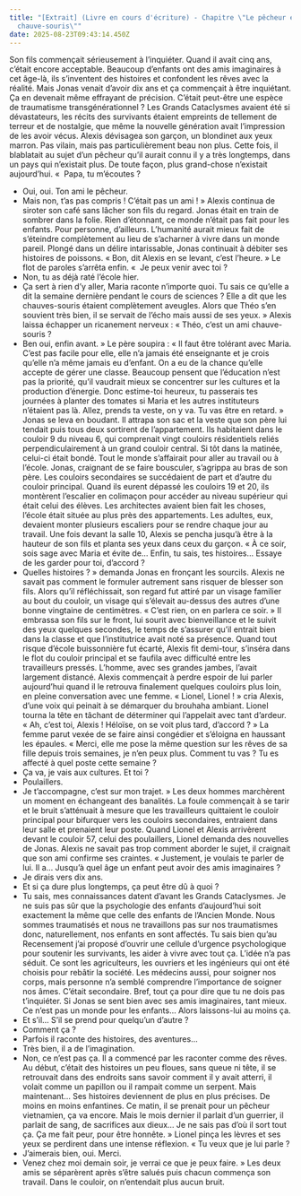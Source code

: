 ```yaml
---
title: "[Extrait] (Livre en cours d'écriture) - Chapitre \"Le pêcheur et la
  chauve-souris\""
date: 2025-08-23T09:43:14.450Z
---
```

Son fils commençait sérieusement à l’inquiéter. Quand il avait cinq ans, c’était encore acceptable. Beaucoup d’enfants ont des amis imaginaires à cet âge-là, ils s’inventent des histoires et confondent les rêves avec la réalité. Mais Jonas venait d’avoir dix ans et ça commençait à être inquiétant. Ça en devenait même effrayant de précision. C’était peut-être une espèce de traumatisme transgénérationnel ? Les Grands Cataclysmes avaient été si dévastateurs, les récits des survivants étaient empreints de tellement de terreur et de nostalgie, que même la nouvelle génération avait l’impression de les avoir vécus. Alexis dévisagea son garçon, un blondinet aux yeux marron. Pas vilain, mais pas particulièrement beau non plus. Cette fois, il blablatait au sujet d’un pêcheur qu’il aurait connu il y a très longtemps, dans un pays qui n’existait plus. De toute façon, plus grand-chose n’existait aujourd’hui.
«  Papa, tu m’écoutes ?

* Oui, oui. Ton ami le pêcheur.
* Mais non, t’as pas compris ! C’était pas un ami ! »
  Alexis continua de siroter son café sans lâcher son fils du regard. Jonas était en train de sombrer dans la folie. Rien d’étonnant, ce monde n’était pas fait pour les enfants. Pour personne, d’ailleurs. L’humanité aurait mieux fait de s’éteindre complètement au lieu de s’acharner à vivre dans un monde pareil. Plongé dans un délire intarissable, Jonas continuait à débiter ses histoires de poissons.
  « Bon, dit Alexis en se levant, c’est l’heure. »
  Le flot de paroles s’arrêta enfin.
  «  Je peux venir avec toi ?
* Non, tu as déjà raté l’école hier.
* Ça sert à rien d’y aller, Maria raconte n’importe quoi. Tu sais ce qu’elle a dit la semaine dernière pendant le cours de sciences ? Elle a dit que les chauves-souris étaient complètement aveugles. Alors que Théo s’en souvient très bien, il se servait de l’écho mais aussi de ses yeux. »
  Alexis laissa échapper un ricanement nerveux : « Théo, c’est un ami chauve-souris ?
* Ben oui, enfin avant. »
  Le père soupira : « Il faut être tolérant avec Maria. C’est pas facile pour elle, elle n’a jamais été enseignante et je crois qu’elle n’a même jamais eu d’enfant. On a eu de la chance qu’elle accepte de gérer une classe. Beaucoup pensent que l’éducation n’est pas la priorité, qu’il vaudrait mieux se concentrer sur les cultures et la production d’énergie. Donc estime-toi heureux, tu passerais tes journées à planter des tomates si Maria et les autres instituteurs n’étaient pas là. Allez, prends ta veste, on y va. Tu vas être en retard. »
  Jonas se leva en boudant. Il attrapa son sac et la veste que son père lui tendait puis tous deux sortirent de l’appartement.
  Ils habitaient dans le couloir 9 du niveau 6, qui comprenait vingt couloirs résidentiels reliés perpendiculairement à un grand couloir central. Si tôt dans la matinée, celui-ci était bondé. Tout le monde s’affairait pour aller au travail ou à l’école. Jonas, craignant de se faire bousculer, s’agrippa au bras de son père. Les couloirs secondaires se succédaient de part et d’autre du couloir principal. Quand ils eurent dépassé les couloirs 19 et 20, ils montèrent l’escalier en colimaçon pour accéder au niveau supérieur qui était celui des élèves. Les architectes avaient bien fait les choses, l’école était située au plus près des appartements. Les adultes, eux, devaient monter plusieurs escaliers pour se rendre chaque jour au travail.
  Une fois devant la salle 10, Alexis se pencha jusqu’à être à la hauteur de son fils et planta ses yeux dans ceux du garçon.
  « À ce soir, sois sage avec Maria et évite de… Enfin, tu sais, tes histoires… Essaye de les garder pour toi, d’accord ?
* Quelles histoires ? » demanda Jonas en fronçant les sourcils.
  Alexis ne savait pas comment le formuler autrement sans risquer de blesser son fils. Alors qu’il réfléchissait, son regard fut attiré par un visage familier au bout du couloir, un visage qui s’élevait au-dessus des autres d’une bonne vingtaine de centimètres.
  « C’est rien, on en parlera ce soir. »
  Il embrassa son fils sur le front, lui sourit avec bienveillance et le suivit des yeux quelques secondes, le temps de s’assurer qu’il entrait bien dans la classe et que l’institutrice avait noté sa présence. Quand tout risque d’école buissonnière fut écarté, Alexis fit demi-tour, s’inséra dans le flot du couloir principal et se faufila avec difficulté entre les travailleurs pressés. L’homme, avec ses grandes jambes, l’avait largement distancé. Alexis commençait à perdre espoir de lui parler aujourd’hui quand il le retrouva finalement quelques couloirs plus loin, en pleine conversation avec une femme.
  « Lionel, Lionel ! » cria Alexis, d’une voix qui peinait à se démarquer du brouhaha ambiant.
  Lionel tourna la tête en tâchant de déterminer qui l’appelait avec tant d’ardeur.
  « Ah, c’est toi, Alexis ! Héloïse, on se voit plus tard, d’accord ? »
  La femme parut vexée de se faire ainsi congédier et s’éloigna en haussant les épaules.
  « Merci, elle me pose la même question sur les rêves de sa fille depuis trois semaines, je n’en peux plus. Comment tu vas ? Tu es affecté à quel poste cette semaine ?
* Ça va, je vais aux cultures. Et toi ?
* Poulaillers.
* Je t’accompagne, c’est sur mon trajet. »
  Les deux hommes marchèrent un moment en échangeant des banalités. La foule commençait à se tarir et le bruit s’atténuait à mesure que les travailleurs quittaient le couloir principal pour bifurquer vers les couloirs secondaires, entraient dans leur salle et prenaient leur poste. Quand Lionel et Alexis arrivèrent devant le couloir 57, celui des poulaillers, Lionel demanda des nouvelles de Jonas. Alexis ne savait pas trop comment aborder le sujet, il craignait que son ami confirme ses craintes.
  « Justement, je voulais te parler de lui. Il a… Jusqu’à quel âge un enfant peut avoir des amis imaginaires ?
* Je dirais vers dix ans.
* Et si ça dure plus longtemps, ça peut être dû à quoi ?
* Tu sais, mes connaissances datent d’avant les Grands Cataclysmes. Je ne suis pas sûr que la psychologie des enfants d’aujourd’hui soit exactement la même que celle des enfants de l’Ancien Monde. Nous sommes traumatisés et nous ne travaillons pas sur nos traumatismes donc, naturellement, nos enfants en sont affectés. Tu sais bien qu’au Recensement j’ai proposé d’ouvrir une cellule d’urgence psychologique pour soutenir les survivants, les aider à vivre avec tout ça. L’idée n’a pas séduit. Ce sont les agriculteurs, les ouvriers et les ingénieurs qui ont été choisis pour rebâtir la société. Les médecins aussi, pour soigner nos corps, mais personne n’a semblé comprendre l’importance de soigner nos âmes. C’était secondaire. Bref, tout ça pour dire que tu ne dois pas t’inquiéter. Si Jonas se sent bien avec ses amis imaginaires, tant mieux. Ce n’est pas un monde pour les enfants… Alors laissons-lui au moins ça.
* Et s’il… S’il se prend pour quelqu’un d’autre ?
* Comment ça ?
* Parfois il raconte des histoires, des aventures…
* Très bien, il a de l’imagination.
* Non, ce n’est pas ça. Il a commencé par les raconter comme des rêves. Au début, c’était des histoires un peu floues, sans queue ni tête, il se retrouvait dans des endroits sans savoir comment il y avait atterri, il volait comme un papillon ou il rampait comme un serpent. Mais maintenant… Ses histoires deviennent de plus en plus précises. De moins en moins enfantines. Ce matin, il se prenait pour un pêcheur vietnamien, ça va encore. Mais le mois dernier il parlait d’un guerrier, il parlait de sang, de sacrifices aux dieux… Je ne sais pas d’où il sort tout ça. Ça me fait peur, pour être honnête. »
  Lionel pinça les lèvres et ses yeux se perdirent dans une intense réflexion.
  « Tu veux que je lui parle ?
* J’aimerais bien, oui. Merci.
* Venez chez moi demain soir, je verrai ce que je peux faire. »
  Les deux amis se séparèrent après s’être salués puis chacun commença son travail. Dans le couloir, on n’entendait plus aucun bruit.